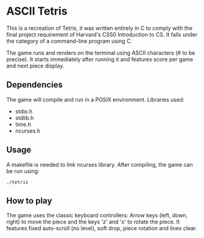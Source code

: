 # ASCII Tetris

This is a recreation of Tetris, it was written entirely in C to comply with the final project requirement of Harvard's CS50 Introduction to CS.
It falls under the category of a command-line program using C.

The game runs and renders on the terminal using ASCII characters (# to be precise).
It starts immediately after running it and features score per game and next piece display.

## Dependencies

The game will compile and run in a POSIX environment. Libraries used:

- stdio.h
- stdlib.h
- time.h
- ncurses.h

## Usage

A makefile is needed to link ncurses library. After compiling, the game can be run using:

```
./tetris
```

## How to play

The game uses the classic keyboard controllers: Arrow keys (left, down, right) to move the piece and the keys 'z' and 'x' to rotate the piece.
It features fixed auto-scroll (no level), soft drop, piece rotation and lines clear.
